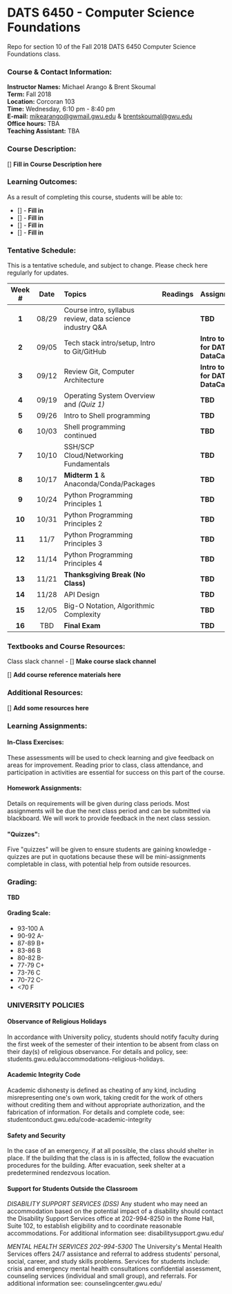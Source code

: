 # DATS 6450 - Computer Science Foundations

Repo for section 10 of the Fall 2018 DATS 6450 Computer Science Foundations class.

### Course & Contact Information:

**Instructor Names:** Michael Arango & Brent Skoumal \
**Term:** Fall 2018 \
**Location:** Corcoran 103 \
**Time:** Wednesday, 6:10 pm - 8:40 pm \
**E-mail:** mikearango@gwmail.gwu.edu & brentskoumal@gwu.edu \
**Office hours:** TBA \
**Teaching Assistant:** TBA 
###  Course Description:

[] **Fill in Course Description here**

### Learning Outcomes:

 As a result of completing this course, students will be able to:
 - [] - **Fill in**
 - [] - **Fill in**
 - [] - **Fill in**
 - [] - **Fill in**

### Tentative Schedule:
This is a tentative schedule, and subject to change. Please check here regularly for updates.

| Week # |Date   | Topics | Readings | Assignments |
| :----: |:----: |:-------|:---------|:------------|
| **1**  | 08/29 | Course intro, syllabus review, data science industry Q&A |  | **TBD** |
| **2**  | 09/05 | Tech stack intro/setup, Intro to Git/GitHub              |  | **Intro to Git for DATS on DataCamp** |
| **3**  | 09/12 | Review Git, Computer Architecture                        |  | **Intro to Git for DATS on DataCamp** |
| **4**  | 09/19 | Operating System Overview and *(Quiz 1)*                 |  | **TBD** |
| **5**  | 09/26 | Intro to Shell programming                               |  | **TBD** |
| **6**  | 10/03 | Shell programming continued                              |  | **TBD** |
| **7**  | 10/10 | SSH/SCP Cloud/Networking Fundamentals                    |  | **TBD** |
| **8**  | 10/17 | **Midterm 1** & Anaconda/Conda/Packages                  |  | **TBD** |
| **9**  | 10/24 | Python Programming Principles 1                          |  | **TBD** | 
| **10** | 10/31 | Python Programming Principles 2                          |  | **TBD** | 
| **11** | 11/7  | Python Programming Principles 3                          |  | **TBD** |
| **12** | 11/14 | Python Programming Principles 4                          |  | **TBD** |
| **13** | 11/21 | **Thanksgiving Break (No Class)**                        |  | **TBD** |
| **14** | 11/28 | API Design                                               |  | **TBD** |
| **15** | 12/05 | Big-O Notation, Algorithmic Complexity                   |  | **TBD** |
| **16** | TBD   | **Final Exam**                                           |  | **TBD** |

### Textbooks and Course Resources:
Class slack channel - [] **Make course slack channel**

[] **Add course reference materials here**

### Additional Resources:

[] **Add some resources here**

### Learning Assignments:

#### In-Class Exercises:
 These assessments will be used to check learning and give feedback on areas for improvement. Reading prior to class, class attendance, and participation in activities are essential for success on this part of the course.
 
#### Homework Assignments:
 Details on requirements will be given during class periods. Most assignments will be due the next class period and can be submitted via blackboard. We will work to provide feedback in the next class session. 
 

#### "Quizzes": 
Five "quizzes" will be given to ensure students are gaining knowledge - quizzes are put in quotations because these will be mini-assignments completable in class, with potential help from outside resources.

### Grading:
**TBD**


#### Grading Scale:

 - 93-100 A
 - 90-92 A- 
 - 87-89 B+
 - 83-86 B 
 - 80-82 B- 
 - 77-79 C+ 
 - 73-76 C 
 - 70-72 C- 
 - <70 F

###  UNIVERSITY POLICIES

#### Observance of Religious Holidays 
In accordance with University policy, students should notify faculty during the first week of the semester of their intention to be absent from class on their day(s) of religious observance. 
For details and policy, see: students.gwu.edu/accommodations-religious-holidays.

#### Academic Integrity Code

Academic dishonesty is defined as cheating of any kind, including misrepresenting one's own work, taking credit for the work of others without crediting them and without appropriate authorization, and the fabrication of information. 
For details and complete code, see: studentconduct.gwu.edu/code-academic-integrity

#### Safety and Security

In the case of an emergency, if at all possible, the class should shelter in place. If the building that the class is in is affected, follow the evacuation procedures for the building. After evacuation, seek shelter at a predetermined rendezvous location.

#### Support for Students Outside the Classroom

*DISABILITY SUPPORT SERVICES (DSS)*
Any student who may need an accommodation based on the potential impact of a disability should contact the Disability Support Services office at 202-994-8250 in the Rome Hall, Suite 102, to establish eligibility and to coordinate reasonable accommodations. 
For additional information see: disabilitysupport.gwu.edu/

*MENTAL HEALTH SERVICES  202-994-5300*
The University's Mental Health Services offers 24/7 assistance and referral to address students' personal, social, career, and study skills problems. Services for students include: crisis and emergency mental health consultations confidential assessment, counseling services (individual and small group), and referrals. 
For additional information see: counselingcenter.gwu.edu/ 
